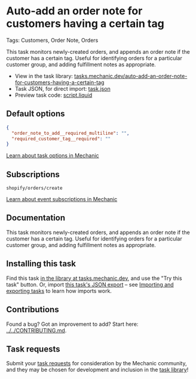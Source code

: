 # Auto-add an order note for customers having a certain tag

Tags: Customers, Order Note, Orders

This task monitors newly-created orders, and appends an order note if the customer has a certain tag. Useful for identifying orders for a particular customer group, and adding fulfillment notes as appropriate.

* View in the task library: [tasks.mechanic.dev/auto-add-an-order-note-for-customers-having-a-certain-tag](https://tasks.mechanic.dev/auto-add-an-order-note-for-customers-having-a-certain-tag)
* Task JSON, for direct import: [task.json](../../tasks/auto-add-an-order-note-for-customers-having-a-certain-tag.json)
* Preview task code: [script.liquid](./script.liquid)

## Default options

```json
{
  "order_note_to_add__required_multiline": "",
  "required_customer_tag__required": ""
}
```

[Learn about task options in Mechanic](https://learn.mechanic.dev/core/tasks/options)

## Subscriptions

```liquid
shopify/orders/create
```

[Learn about event subscriptions in Mechanic](https://learn.mechanic.dev/core/tasks/subscriptions)

## Documentation

This task monitors newly-created orders, and appends an order note if the customer has a certain tag. Useful for identifying orders for a particular customer group, and adding fulfillment notes as appropriate.

## Installing this task

Find this task [in the library at tasks.mechanic.dev](https://tasks.mechanic.dev/auto-add-an-order-note-for-customers-having-a-certain-tag), and use the "Try this task" button. Or, import [this task's JSON export](../../tasks/auto-add-an-order-note-for-customers-having-a-certain-tag.json) – see [Importing and exporting tasks](https://learn.mechanic.dev/core/tasks/import-and-export) to learn how imports work.

## Contributions

Found a bug? Got an improvement to add? Start here: [../../CONTRIBUTING.md](../../CONTRIBUTING.md).

## Task requests

Submit your [task requests](https://mechanic.canny.io/task-requests) for consideration by the Mechanic community, and they may be chosen for development and inclusion in the [task library](https://tasks.mechanic.dev/)!
